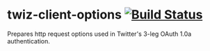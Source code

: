 # twiz-client-options [![Build Status](https://travis-ci.org/gits2501/twiz-client-options.svg?branch=master)](https://travis-ci.org/gits2501/twiz-client-options)
Prepares http request options used in Twitter's 3-leg OAuth 1.0a authentication.  
